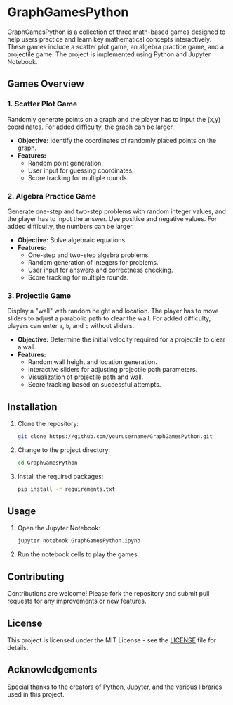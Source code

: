# GraphGamesPython

GraphGamesPython is a collection of three math-based games designed to help users practice and learn key mathematical concepts interactively. These games include a scatter plot game, an algebra practice game, and a projectile game. The project is implemented using Python and Jupyter Notebook.

## Games Overview

### 1. Scatter Plot Game
Randomly generate points on a graph and the player has to input the (x,y) coordinates. For added difficulty, the graph can be larger.
- **Objective:** Identify the coordinates of randomly placed points on the graph.
- **Features:**
  - Random point generation.
  - User input for guessing coordinates.
  - Score tracking for multiple rounds.

### 2. Algebra Practice Game
Generate one-step and two-step problems with random integer values, and the player has to input the answer. Use positive and negative values. For added difficulty, the numbers can be larger.
- **Objective:** Solve algebraic equations.
- **Features:**
  - One-step and two-step algebra problems.
  - Random generation of integers for problems.
  - User input for answers and correctness checking.
  - Score tracking for multiple rounds.

### 3. Projectile Game
Display a "wall" with random height and location. The player has to move sliders to adjust a parabolic path to clear the wall. For added difficulty, players can enter `a`, `b`, and `c` without sliders.
- **Objective:** Determine the initial velocity required for a projectile to clear a wall.
- **Features:**
  - Random wall height and location generation.
  - Interactive sliders for adjusting projectile path parameters.
  - Visualization of projectile path and wall.
  - Score tracking based on successful attempts.

## Installation

1. Clone the repository:
    ```bash
    git clone https://github.com/yourusername/GraphGamesPython.git
    ```

2. Change to the project directory:
    ```bash
    cd GraphGamesPython
    ```

3. Install the required packages:
    ```bash
    pip install -r requirements.txt
    ```

## Usage

1. Open the Jupyter Notebook:
    ```bash
    jupyter notebook GraphGamesPython.ipynb
    ```

2. Run the notebook cells to play the games.

## Contributing

Contributions are welcome! Please fork the repository and submit pull requests for any improvements or new features.

## License

This project is licensed under the MIT License - see the [LICENSE](LICENSE) file for details.

## Acknowledgements

Special thanks to the creators of Python, Jupyter, and the various libraries used in this project.

